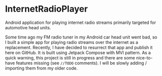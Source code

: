 # InternetRadioPlayer
Android application for playing internet radio streams primarily targeted for automotive head units.

Some time ago my FM radio tuner in my Android car head unit went bad, so I built a simple app for playing radio streams over the internet as a replacement. Recently, I have decided to resurrect that app and publish it here on GitHub. It is built using Jetpack Compose with MVI pattern. 
As a quick warning, this project is still in progress and there are some nice-to-have features missing (see `//TODO` comments). I will be slowly adding / importing them from my older code. 